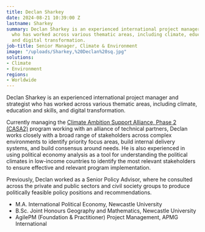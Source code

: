 ```yaml
---
title: Declan Sharkey
date: 2024-08-21 10:39:00 Z
lastname: Sharkey
summary: Declan Sharkey is an experienced international project manager and strategist
  who has worked across various thematic areas, including climate, education and skills,
  and digital transformation.
job-title: Senior Manager, Climate & Environment
image: "/uploads/Sharkey,%20Declan%20sq.jpg"
solutions:
- Climate
- Environment
regions:
- Worldwide
---
```


Declan Sharkey is an experienced international project manager and strategist who has worked across various thematic areas, including climate, education and skills, and digital transformation. 

Currently managing the [Climate Ambition Support Alliance, Phase 2 (CASA2)](https://www.dai.com/our-work/projects/worldwide-climate-ambition-support-alliance-phase-2-casa2) program working with an alliance of technical partners, Declan works closely with a broad range of stakeholders across complex environments to identify priority focus areas, build internal delivery systems, and build consensus around needs. He is also experienced in using political economy analysis as a tool for understanding the political climates in low-income countries to identify the most relevant stakeholders to ensure effective and relevant program implementation.

Previously, Declan worked as a Senior Policy Advisor, where he consulted across the private and public sectors and civil society groups to produce politically feasible policy positions and recommendations. 

* M.A. International Political Economy, Newcastle University
* B.Sc. Joint Honours Geography and Mathematics, Newcastle University
* AgilePM (Foundation & Practitioner) Project Management, APMG International